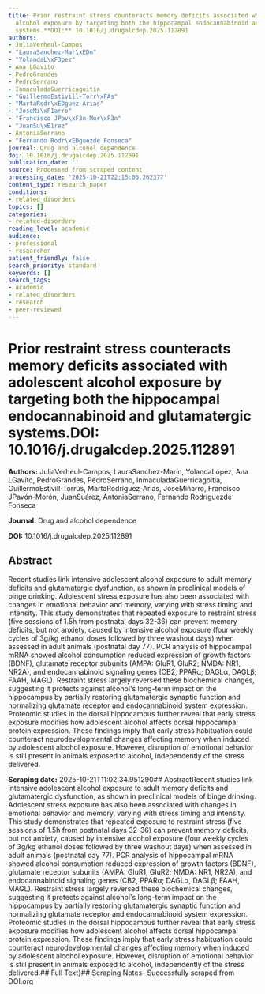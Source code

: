 ```yaml
---
title: Prior restraint stress counteracts memory deficits associated with adolescent
  alcohol exposure by targeting both the hippocampal endocannabinoid and glutamatergic
  systems.**DOI:** 10.1016/j.drugalcdep.2025.112891
authors:
- JuliaVerheul-Campos
- "LauraSanchez-Mar\xEDn"
- "YolandaL\xF3pez"
- Ana LGavito
- PedroGrandes
- PedroSerrano
- InmaculadaGuerricagoitia
- "GuillermoEstivill-Torr\xFAs"
- "MartaRodr\xEDguez-Arias"
- "JoseMi\xF1arro"
- "Francisco JPav\xF3n-Mor\xF3n"
- "JuanSu\xE1rez"
- AntoniaSerrano
- "Fernando Rodr\xEDguezde Fonseca"
journal: Drug and alcohol dependence
doi: 10.1016/j.drugalcdep.2025.112891
publication_date: ''
source: Processed from scraped content
processing_date: '2025-10-21T22:15:06.262377'
content_type: research_paper
conditions:
- related_disorders
topics: []
categories:
- related-disorders
reading_level: academic
audience:
- professional
- researcher
patient_friendly: false
search_priority: standard
keywords: []
search_tags:
- academic
- related_disorders
- research
- peer-reviewed
---
```


# Prior restraint stress counteracts memory deficits associated with adolescent alcohol exposure by targeting both the hippocampal endocannabinoid and glutamatergic systems.**DOI:** 10.1016/j.drugalcdep.2025.112891

**Authors:** JuliaVerheul-Campos, LauraSanchez-Marín, YolandaLópez, Ana LGavito, PedroGrandes, PedroSerrano, InmaculadaGuerricagoitia, GuillermoEstivill-Torrús, MartaRodríguez-Arias, JoseMiñarro, Francisco JPavón-Morón, JuanSuárez, AntoniaSerrano, Fernando Rodríguezde Fonseca

**Journal:** Drug and alcohol dependence

**DOI:** 10.1016/j.drugalcdep.2025.112891

## Abstract

Recent studies link intensive adolescent alcohol exposure to adult memory deficits and glutamatergic dysfunction, as shown in preclinical models of binge drinking. Adolescent stress exposure has also been associated with changes in emotional behavior and memory, varying with stress timing and intensity. This study demonstrates that repeated exposure to restraint stress (five sessions of 1.5h from postnatal days 32-36) can prevent memory deficits, but not anxiety, caused by intensive alcohol exposure (four weekly cycles of 3g/kg ethanol doses followed by three washout days) when assessed in adult animals (postnatal day 77). PCR analysis of hippocampal mRNA showed alcohol consumption reduced expression of growth factors (BDNF), glutamate receptor subunits (AMPA: GluR1, GluR2; NMDA: NR1, NR2A), and endocannabinoid signaling genes (CB2, PPARα; DAGLα, DAGLβ; FAAH, MAGL). Restraint stress largely reversed these biochemical changes, suggesting it protects against alcohol's long-term impact on the hippocampus by partially restoring glutamatergic synaptic function and normalizing glutamate receptor and endocannabinoid system expression. Proteomic studies in the dorsal hippocampus further reveal that early stress exposure modifies how adolescent alcohol affects dorsal hippocampal protein expression. These findings imply that early stress habituation could counteract neurodevelopmental changes affecting memory when induced by adolescent alcohol exposure. However, disruption of emotional behavior is still present in animals exposed to alcohol, independently of the stress delivered.

**Scraping date:** 2025-10-21T11:02:34.951290## AbstractRecent studies link intensive adolescent alcohol exposure to adult memory deficits and glutamatergic dysfunction, as shown in preclinical models of binge drinking. Adolescent stress exposure has also been associated with changes in emotional behavior and memory, varying with stress timing and intensity. This study demonstrates that repeated exposure to restraint stress (five sessions of 1.5h from postnatal days 32-36) can prevent memory deficits, but not anxiety, caused by intensive alcohol exposure (four weekly cycles of 3g/kg ethanol doses followed by three washout days) when assessed in adult animals (postnatal day 77). PCR analysis of hippocampal mRNA showed alcohol consumption reduced expression of growth factors (BDNF), glutamate receptor subunits (AMPA: GluR1, GluR2; NMDA: NR1, NR2A), and endocannabinoid signaling genes (CB2, PPARα; DAGLα, DAGLβ; FAAH, MAGL). Restraint stress largely reversed these biochemical changes, suggesting it protects against alcohol's long-term impact on the hippocampus by partially restoring glutamatergic synaptic function and normalizing glutamate receptor and endocannabinoid system expression. Proteomic studies in the dorsal hippocampus further reveal that early stress exposure modifies how adolescent alcohol affects dorsal hippocampal protein expression. These findings imply that early stress habituation could counteract neurodevelopmental changes affecting memory when induced by adolescent alcohol exposure. However, disruption of emotional behavior is still present in animals exposed to alcohol, independently of the stress delivered.## Full Text}## Scraping Notes- Successfully scraped from DOI.org